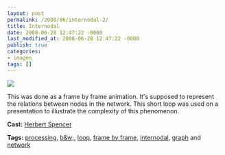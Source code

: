 ```yaml
---
layout: post
permalink: /2008/06/internodal-2/
title: Internodal
date: 2008-06-28 12:47:22 -0000
last_modified_at: 2008-06-28 12:47:22 -0000
publish: true
categories:
- imagen
tags: []
---
```

[![](http://i.vimeocdn.com/video/57305910_200x150.jpg)](http://vimeo.com/1246974)

This was done as a frame by frame animation. It's supposed to represent the relations between nodes in the network. This short loop was used on a presentation to illustrate the complexity of this phenomenon.

**Cast:** [Herbert Spencer](http://vimeo.com/hspencer)

**Tags:** [processing](http://vimeo.com/tag:processing), [b&w;](http://vimeo.com/tag:b%26amp%3Bw), [loop](http://vimeo.com/tag:loop), [frame by frame](http://vimeo.com/tag:frame+by+frame), [internodal](http://vimeo.com/tag:internodal), [graph](http://vimeo.com/tag:graph) and [network](http://vimeo.com/tag:network)
